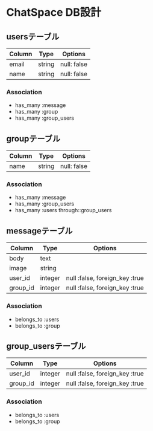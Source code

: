 # ChatSpace DB設計
## usersテーブル
|Column|Type|Options|
|------|----|-------|
|email|string|null: false|
|name|string|null: false|
### Association
- has_many :message
- has_many :group
- has_many :group_users

## groupテーブル
|Column|Type|Options|
|------|----|-------|
|name|string|null: false|
### Association
- has_many :message
- has_many :group_users
- has_many  :users through::group_users

## messageテーブル
|Column|Type|Options|
|------|----|-------|
|body|text| |
|image|string| |
|user_id|integer|null :false, foreign_key :true|
|group_id|integer|null :false, foreign_key :true|
### Association
- belongs_to :users
- belongs_to :group

## group_usersテーブル
|Column|Type|Options|
|------|----|-------|
|user_id|integer| null :false, foreign_key :true |
|group_id|integer| null :false, foreign_key :true|
### Association
- belongs_to :users
- belongs_to :group

